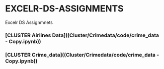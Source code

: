 # EXCELR-DS-ASSIGNMENTS

Excelr DS Assignmnets

### [CLUSTER Airlines Data]((Cluster/Crimedata/code/crime_data - Copy.ipynb))
### [CLUSTER Crime_data]((Cluster/Crimedata/code/crime_data - Copy.ipynb))
